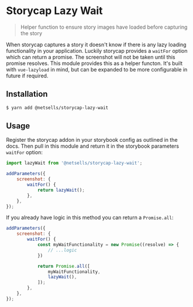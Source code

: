 # Storycap Lazy Wait

> Helper function to ensure story images have loaded before capturing the story

When storycap captures a story it doesn't know if there is any lazy loading functionality in your application. Luckily storycap provides a `waitFor` option which can return a promise. The screenshot will not be taken until this promise resolves. This module provides this as a helper functon. It's built with `vue-lazyload` in mind, but can be expanded to be more configurable in future if required.

## Installation

```bash
$ yarn add @netsells/storycap-lazy-wait
```

## Usage

Register the storycap addon in your storybook config as outlined in the docs. Then pull in this module and return it in the storybook parameters `waitFor` option:

```js
import lazyWait from '@netsells/storycap-lazy-wait';

addParameters({
    screenshot: {
        waitFor() {
            return lazyWait();
        },
    },
});
```

If you already have logic in this method you can return a `Promise.all`:

```js
addParameters({
    screenshot: {
        waitFor() {
            const myWaitFunctionality = new Promise((resolve) => {
                // ...logic
            })

            return Promise.all([
                myWaitFunctionality,
                lazyWait(),
            ]);
        },
    },
});
```